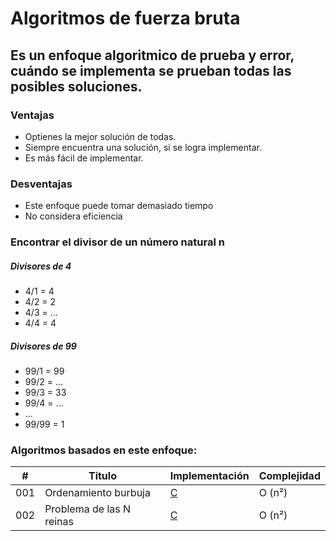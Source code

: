# Algoritmos de fuerza bruta

## Es un enfoque algoritmico de prueba y error, cuándo se implementa se prueban todas las posibles soluciones.

### Ventajas

- Optienes la mejor solución de todas.
- Siempre encuentra una solución, si se logra implementar.
- Es más fácil de implementar.

### Desventajas
- Este enfoque puede tomar demasiado tiempo
- No considera eficiencia

### Encontrar el divisor de un número natural n

##### Divisores de 4
- 4/1 = 4
- 4/2 = 2
- 4/3 = ...
- 4/4 = 4

##### Divisores de 99
- 99/1 = 99
- 99/2 = ...
- 99/3 = 33
- 99/4 = ...
- ...
- 99/99 = 1

### Algoritmos basados en este enfoque:

| # | Titulo | Implementación | Complejidad |
|---| ----- | -------- | ---------- |
|001|Ordenamiento burbuja| [C](https://github.com/Jonas-Lara/IPN-CS/blob/master/10.-Algoritmos/06.-Ordenamiento/01-Ordenamiento-Burbuja.c) |Ο (n²)|
|002|Problema de las N reinas | [C](https://github.com/Jonas-Lara/IPN-CS/blob/master/10.-Algoritmos/05.-Backtracking/01-N-Reinas-Geek.c)|Ο (n²)|
